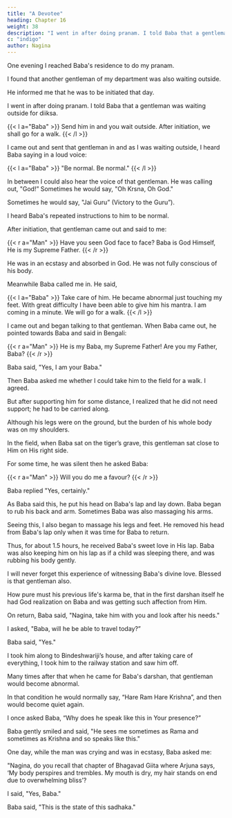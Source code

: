 ```yaml
---
title: "A Devotee"
heading: Chapter 16
weight: 38
description: "I went in after doing pranam. I told Baba that a gentleman was waiting outside for diiksa"
c: "indigo"
author: Nagina
---
```



<!-- On winter evening, I was enjoying Baba's talk while sitting on the tiger's grave.

Baba suddenly said:

l a="Baba" >}}
Let us go, Nagina. Today I want to return home somewhat early. There is pain in my mother's neck. I have to rub warm oil to her neck. This will remove the pain. If we delay, I won't be able to do this.
/l >}} -->


<!-- Then Baba immediately stood up to leave. I was also surprised as to why Baba was in a hurry to return.

In my contact with Him for 1.5 years, this was the first time when Baba returned earlier than usual time. I asked hom why. -->

<!-- could not suppress my curiosity and asked what emergency disturbed His daily routine and compelled Him to return early. -->

<!-- I was moved to hear this, and to see His devotion to His mother. He who controls the whole universe, who Himself is the supreme doctor, also cares for His mother's health! This was a great lesson for a person like me who was not conscious of
my duties.

Winter was not yet over, when  -->

One evening I reached Baba's residence to do my pranam.

I found that another gentleman of my department was also waiting outside.

He informed me that he was to be initiated that day. 

<!-- I felt very happy at this. After some time when the door opened,  -->

I went in after doing pranam. I told Baba that a gentleman was waiting outside for diiksa.

{{< l a="Baba" >}}
Send him in and you wait outside. After initiation, we shall go for a walk.
{{< /l >}}


I came out and sent that gentleman in and as I was waiting outside, I heard Baba saying in a loud voice:

{{< l a="Baba" >}}
"Be normal. Be normal."
{{< /l >}}

In between I could also hear the voice of that gentleman. He was calling out, "God!” Sometimes he would say, "Oh Krsna, Oh God." 

Sometimes he would say, "Jai Guru” (Victory to the Guru”).

I heard Baba's repeated instructions to him to be normal.

After initiation, that gentleman came out and said to me:

{{< r a="Man" >}}
Have you seen God face to face? Baba is God Himself, He is my Supreme Father.
{{< /r >}}

He was in an ecstasy and absorbed in God. He was not fully conscious of his body.

Meanwhile Baba called me in. He said, 

{{< l a="Baba" >}}
Take care of him. He became abnormal just touching my feet. With great difficulty I have been able to give him his mantra. I am coming in a minute. We will go for a walk.
{{< /l >}}

I came out and began talking to that gentleman. When Baba came out, he pointed towards Baba and said in Bengali:

{{< r a="Man" >}}
He is my Baba, my Supreme Father! Are you my Father, Baba?
{{< /r >}}

Baba said, "Yes, I am your Baba."

Then Baba asked me whether I could take him to the field for a walk. I agreed.

But after supporting him for some distance, I realized that he did not need support; he had to be carried along. 

Although his legs were on the ground, but the burden of his whole body was on my shoulders.

In the field, when Baba sat on the tiger’s grave, this gentleman sat close to Him on His right side. 

For some time, he was silent then he asked Baba:

{{< r a="Man" >}}
Will you do me a favour?
{{< /r >}}


Baba replied "Yes, certainly."

As Baba said this, he put his head on Baba's lap and lay down. Baba began to rub his back and arm. Sometimes Baba was also massaging his arms. 

Seeing this, I also began to massage his legs and feet. He removed his head from Baba's lap only when it was time for Baba to return. 

Thus, for about 1.5 hours, he received Baba's sweet love in His lap. Baba was also keeping him on his lap as if a child was sleeping there, and was rubbing his body gently. 

I will never forget this experience of witnessing Baba's divine love. Blessed is that gentleman also. 

How pure must his previous life's karma be, that in the first darshan itself he had God realization on Baba and was getting such affection from Him. 

On return, Baba said, "Nagina, take him with you and look after his needs."

I asked, "Baba, will he be able to travel today?”

Baba said, "Yes."

I took him along to Bindeshwariji’s house, and after taking care of everything, I took him to the railway station and saw him off.

Many times after that when he came for Baba's darshan, that gentleman would become abnormal. 

In that condition he would normally say, “Hare Ram Hare Krishna”, and then would become quiet again.

I once asked Baba, “Why does he speak like this in Your presence?”

Baba gently smiled and said, "He sees me sometimes as Rama and sometimes as Krishna and so speaks like this."

One day, while the man was crying and was in ecstasy, Baba asked me:

"Nagina, do you recall that chapter of Bhagavad Giita where Arjuna says, ‘My body perspires and trembles. My mouth is dry, my hair stands on end due to overwhelming bliss’?

I said, "Yes, Baba."

Baba said, "This is the state of this sadhaka." 


